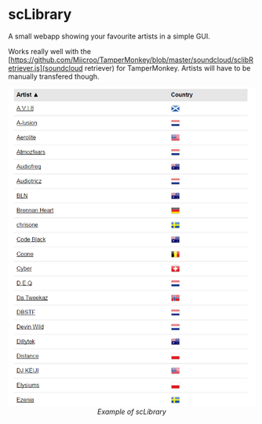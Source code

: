 # scLibrary
A small webapp showing your favourite artists in a simple GUI.

Works really well with the [https://github.com/Miicroo/TamperMonkey/blob/master/soundcloud/sclibRetriever.js](soundcloud retriever) for TamperMonkey. Artists will have to be manually transfered though.



<p align="center">
  <img src="https://raw.githubusercontent.com/Miicroo/scLibrary/master/sc.png" alt="Example library" title="Example library"/><br />
  <i>Example of scLibrary</i>
</p>

